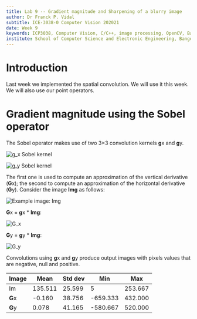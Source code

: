 ```yaml
---
title: Lab 9 -- Gradient magnitude and Sharpening of a blurry image
author: Dr Franck P. Vidal
subtitle: ICE-3038-0 Computer Vision 202021
date: Week 9
keywords: ICP3038, Computer Vision, C/C++, image processing, OpenCV, Bangor University, School of Computer Science and Electronic Engineering
institute: School of Computer Science and Electronic Engineering, Bangor University
---
```


# Introduction

Last week we implemented the spatial convolution. We will use it this week. We will also use our point operators.

# Gradient magnitude using the Sobel operator

The Sobel operator makes use of two 3×3 convolution kernels **g**x and **g**y.

![$g_x$ Sobel kernel](img/g_x.png)
<!-- mathbf{g}_x=\left[\begin{array}{ccc}+1&0&-1\\+2&0&-2\\+1&0&-1\\\end{array}\right]" alt="g_x Sobel kernel" /> -->

![$g_y$ Sobel kernel](img/g_y.png)
<!-- \mathbf{G}_y=\left[\begin{array}{ccc}+1&+2&+1\\0&0&0\\-1&-2&-1\\\end{array}\right]-->

The first one is used to compute an approximation of the vertical derivative (**G**x); the second to compute an approximation of the horizontal derivative (**G**y).
Consider the image **Img** as follows:

![Example image: Img](img/Img.png)

**G**x =  **g**x * **Img**:

![$G_x$](img/vertical-derivative.png)
<!-- mathbf{g}_x=\left[\begin{array}{ccc}+1&0&-1\\+2&0&-2\\+1&0&-1\\\end{array}\right]" alt="g_x Sobel kernel" /> -->

**G**y =  **g**y * **Img**:

![$G_y$](img/horizontal-derivative.png)

<!-- \mathbf{G}_y=\left[\begin{array}{ccc}+1&+2&+1\\0&0&0\\-1&-2&-1\\\end{array}\right]-->


Convolutions using  **g**x and **g**y produce output images with pixels values that are negative, null and positive.

| Image  | Mean    | Std dev | Min      | Max     |
|--------|---------|---------|----------|---------|
| Im     | 135.511 | 25.599  | 5        | 253.667 |
| **G**x | -0.160  | 38.756  | -659.333 | 432.000 |
| **G**y | 0.078   | 41.165  | -580.667 | 520.000 |
